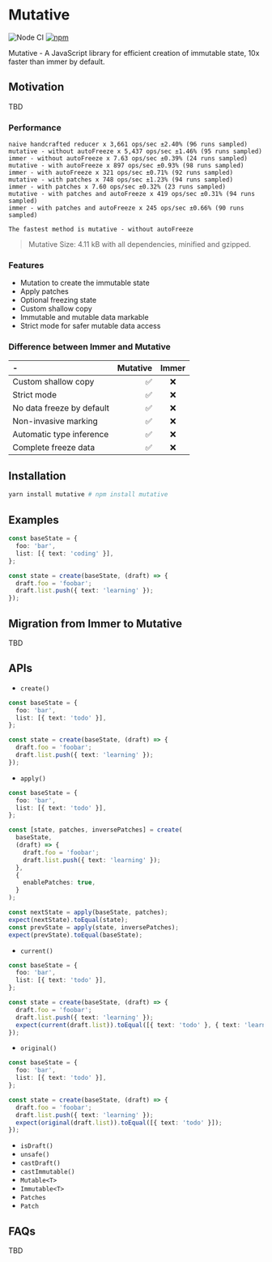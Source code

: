 # Mutative

![Node CI](https://github.com/unadlib/mutative/workflows/Node%20CI/badge.svg)
[![npm](https://img.shields.io/npm/v/mutative.svg)](https://www.npmjs.com/package/mutative)

Mutative - A JavaScript library for efficient creation of immutable state, 10x faster than immer by default.

## Motivation

TBD

### Performance

```
naive handcrafted reducer x 3,661 ops/sec ±2.40% (96 runs sampled)
mutative - without autoFreeze x 5,437 ops/sec ±1.46% (95 runs sampled)
immer - without autoFreeze x 7.63 ops/sec ±0.39% (24 runs sampled)
mutative - with autoFreeze x 897 ops/sec ±0.93% (98 runs sampled)
immer - with autoFreeze x 321 ops/sec ±0.71% (92 runs sampled)
mutative - with patches x 748 ops/sec ±1.23% (94 runs sampled)
immer - with patches x 7.60 ops/sec ±0.32% (23 runs sampled)
mutative - with patches and autoFreeze x 419 ops/sec ±0.31% (94 runs sampled)
immer - with patches and autoFreeze x 245 ops/sec ±0.66% (90 runs sampled)

The fastest method is mutative - without autoFreeze
```

> Mutative Size: 4.11 kB with all dependencies, minified and gzipped.

### Features

- Mutation to create the immutable state
- Apply patches
- Optional freezing state
- Custom shallow copy
- Immutable and mutable data markable
- Strict mode for safer mutable data access

### Difference between Immer and Mutative

| -                         | Mutative | Immer |
| :------------------------ | -------: | :---: |
| Custom shallow copy       |       ✅ |  ❌   |
| Strict mode               |       ✅ |  ❌   |
| No data freeze by default |       ✅ |  ❌   |
| Non-invasive marking      |       ✅ |  ❌   |
| Automatic type inference  |       ✅ |  ❌   |
| Complete freeze data      |       ✅ |  ❌   |

## Installation

```sh
yarn install mutative # npm install mutative
```

## Examples

```ts
const baseState = {
  foo: 'bar',
  list: [{ text: 'coding' }],
};

const state = create(baseState, (draft) => {
  draft.foo = 'foobar';
  draft.list.push({ text: 'learning' });
});
```

## Migration from Immer to Mutative

TBD

## APIs

- `create()`

```ts
const baseState = {
  foo: 'bar',
  list: [{ text: 'todo' }],
};

const state = create(baseState, (draft) => {
  draft.foo = 'foobar';
  draft.list.push({ text: 'learning' });
});
```

- `apply()`

```ts
const baseState = {
  foo: 'bar',
  list: [{ text: 'todo' }],
};

const [state, patches, inversePatches] = create(
  baseState,
  (draft) => {
    draft.foo = 'foobar';
    draft.list.push({ text: 'learning' });
  },
  {
    enablePatches: true,
  }
);

const nextState = apply(baseState, patches);
expect(nextState).toEqual(state);
const prevState = apply(state, inversePatches);
expect(prevState).toEqual(baseState);
```

- `current()`

```ts
const baseState = {
  foo: 'bar',
  list: [{ text: 'todo' }],
};

const state = create(baseState, (draft) => {
  draft.foo = 'foobar';
  draft.list.push({ text: 'learning' });
  expect(current(draft.list)).toEqual([{ text: 'todo' }, { text: 'learning' }]);
});
```

- `original()`

```ts
const baseState = {
  foo: 'bar',
  list: [{ text: 'todo' }],
};

const state = create(baseState, (draft) => {
  draft.foo = 'foobar';
  draft.list.push({ text: 'learning' });
  expect(original(draft.list)).toEqual([{ text: 'todo' }]);
});
```

- `isDraft()`
- `unsafe()`
- `castDraft()`
- `castImmutable()`
- `Mutable<T>`
- `Immutable<T>`
- `Patches`
- `Patch`

## FAQs

TBD
